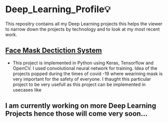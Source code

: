 # Deep_Learning_Profile💡
This repositry contains all my Deep Learning projects this helps the viewer to narrow down the projects by technology and to look at my most recent work.

## [Face Mask Dectiction System](https://github.com/pratiktiwari1212/Face_Mask_Detection)
- This project is implemented in Python using Keras, Tensorflow and OpenCV. I used convolutional neural network for training. Idea of the projects popped during the times of covid -19 where wearining mask is very important for the safety of everyone. I thaught this particular project to be very usefull as this project can be implemented in usecases like

## I am currently working on more Deep Learning Projects hence those will come very soon...
